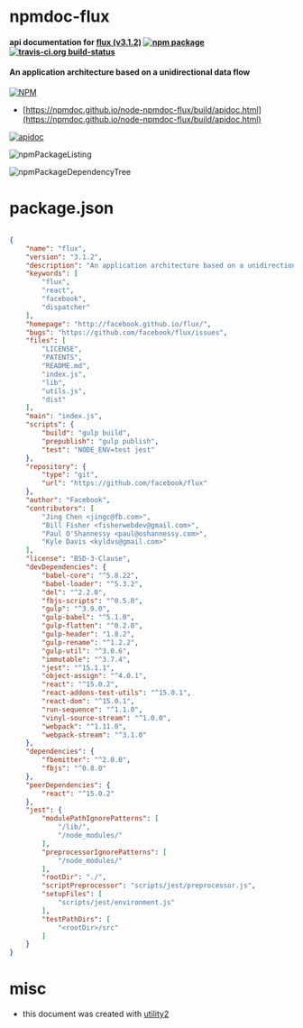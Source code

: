 # npmdoc-flux

#### api documentation for  [flux (v3.1.2)](http://facebook.github.io/flux/)  [![npm package](https://img.shields.io/npm/v/npmdoc-flux.svg?style=flat-square)](https://www.npmjs.org/package/npmdoc-flux) [![travis-ci.org build-status](https://api.travis-ci.org/npmdoc/node-npmdoc-flux.svg)](https://travis-ci.org/npmdoc/node-npmdoc-flux)

#### An application architecture based on a unidirectional data flow

[![NPM](https://nodei.co/npm/flux.png?downloads=true&downloadRank=true&stars=true)](https://www.npmjs.com/package/flux)

- [https://npmdoc.github.io/node-npmdoc-flux/build/apidoc.html](https://npmdoc.github.io/node-npmdoc-flux/build/apidoc.html)

[![apidoc](https://npmdoc.github.io/node-npmdoc-flux/build/screenCapture.buildCi.browser.%252Ftmp%252Fbuild%252Fapidoc.html.png)](https://npmdoc.github.io/node-npmdoc-flux/build/apidoc.html)

![npmPackageListing](https://npmdoc.github.io/node-npmdoc-flux/build/screenCapture.npmPackageListing.svg)

![npmPackageDependencyTree](https://npmdoc.github.io/node-npmdoc-flux/build/screenCapture.npmPackageDependencyTree.svg)



# package.json

```json

{
    "name": "flux",
    "version": "3.1.2",
    "description": "An application architecture based on a unidirectional data flow",
    "keywords": [
        "flux",
        "react",
        "facebook",
        "dispatcher"
    ],
    "homepage": "http://facebook.github.io/flux/",
    "bugs": "https://github.com/facebook/flux/issues",
    "files": [
        "LICENSE",
        "PATENTS",
        "README.md",
        "index.js",
        "lib",
        "utils.js",
        "dist"
    ],
    "main": "index.js",
    "scripts": {
        "build": "gulp build",
        "prepublish": "gulp publish",
        "test": "NODE_ENV=test jest"
    },
    "repository": {
        "type": "git",
        "url": "https://github.com/facebook/flux"
    },
    "author": "Facebook",
    "contributors": [
        "Jing Chen <jingc@fb.com>",
        "Bill Fisher <fisherwebdev@gmail.com>",
        "Paul O'Shannessy <paul@oshannessy.com>",
        "Kyle Davis <kyldvs@gmail.com>"
    ],
    "license": "BSD-3-Clause",
    "devDependencies": {
        "babel-core": "^5.8.22",
        "babel-loader": "^5.3.2",
        "del": "^2.2.0",
        "fbjs-scripts": "^0.5.0",
        "gulp": "^3.9.0",
        "gulp-babel": "^5.1.0",
        "gulp-flatten": "^0.2.0",
        "gulp-header": "1.8.2",
        "gulp-rename": "^1.2.2",
        "gulp-util": "^3.0.6",
        "immutable": "^3.7.4",
        "jest": "^15.1.1",
        "object-assign": "^4.0.1",
        "react": "^15.0.2",
        "react-addons-test-utils": "^15.0.1",
        "react-dom": "^15.0.1",
        "run-sequence": "^1.1.0",
        "vinyl-source-stream": "^1.0.0",
        "webpack": "^1.11.0",
        "webpack-stream": "^3.1.0"
    },
    "dependencies": {
        "fbemitter": "^2.0.0",
        "fbjs": "^0.8.0"
    },
    "peerDependencies": {
        "react": "^15.0.2"
    },
    "jest": {
        "modulePathIgnorePatterns": [
            "/lib/",
            "/node_modules/"
        ],
        "preprocessorIgnorePatterns": [
            "/node_modules/"
        ],
        "rootDir": "./",
        "scriptPreprocessor": "scripts/jest/preprocessor.js",
        "setupFiles": [
            "scripts/jest/environment.js"
        ],
        "testPathDirs": [
            "<rootDir>/src"
        ]
    }
}
```



# misc
- this document was created with [utility2](https://github.com/kaizhu256/node-utility2)
